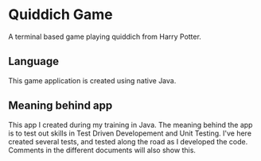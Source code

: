 # Quiddich Game

A terminal based game playing quiddich from Harry Potter.

## Language

This game application is created using native Java.

## Meaning behind app

This app I created during my training in Java. The meaning behind the app is to test out skills in Test Driven Developement and Unit Testing. I've here created several tests, and tested along the road as I developed the code. Comments in the different documents will also show this.
